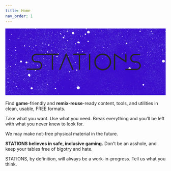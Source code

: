 ```yaml
---
title: Home
nav_order: 1
---
```


![stations logo](/img/itch_logo_1.png)

Find **game**-friendly and **remix-reuse**-ready content, tools, and utilities in clean, usable, FREE formats. 

Take what you want. Use what you need. Break everything and you’ll be left with what you never knew to look for.

We may make not-free physical material in the future.

**STATIONS believes in safe, inclusive gaming.** Don't be an asshole, and keep your tables free of bigotry and hate.

STATIONS, by definition, will always be a work-in-progress. Tell us what you think.

